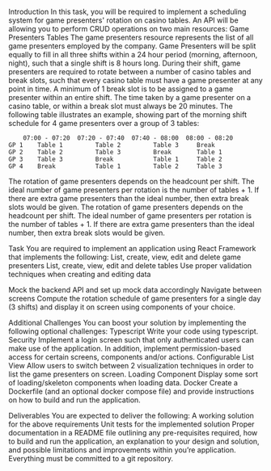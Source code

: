 Introduction
In this task, you will be required to implement a scheduling system for game presenters' rotation on casino tables. An API will be allowing you to perform CRUD operations on two main resources:
Game Presenters
Tables
The game presenters resource represents the list of all game presenters employed by the company. Game Presenters will be split equally to fill in all three shifts within a 24 hour period (morning, afternoon, night), such that a single shift is 8 hours long.
During their shift, game presenters are required to rotate between a number of casino tables and break slots, such that every casino table must have a game presenter at any point in time. A minimum of 1 break slot is to be assigned to a game presenter within an entire shift.
The time taken by a game presenter on a casino table, or within a break slot must always be 20 minutes. The following table illustrates an example, showing part of the morning shift schedule for 4 game presenters over a group of 3 tables:

```
    07:00 - 07:20  07:20 - 07:40  07:40 - 08:00  08:00 - 08:20
GP 1    Table 1         Table 2         Table 3     Break
GP 2    Table 2         Table 3         Break       Table 1
GP 3    Table 3         Break           Table 1     Table 2
GP 4    Break           Table 1         Table 2     Table 3
```

The rotation of game presenters depends on the headcount per shift. The ideal number of game presenters per rotation is the number of tables + 1. If there are extra game presenters than the ideal number, then extra break slots would be given.
The rotation of game presenters depends on the headcount per shift. The ideal number of game presenters per rotation is the number of tables + 1. If there are extra game presenters than the ideal number, then extra break slots would be given.

Task
You are required to implement an application using React Framework that implements the following:
List, create, view, edit and delete game presenters
List, create, view, edit and delete tables
Use proper validation techniques when creating and editing data

Mock the backend API and set up mock data accordingly
Navigate between screens
Compute the rotation schedule of game presenters for a single day (3 shifts) and display it on screen using components of your choice.

Additional Challenges
You can boost your solution by implementing the following optional challenges:
Typescript
Write your code using typescript.
Security
Implement a login screen such that only authenticated users can make use of the application. In addition, implement permission-based access for certain screens, components and/or actions.
Configurable List View
Allow users to switch between 2 visualization techniques in order to list the game presenters on screen.
Loading Component
Display some sort of loading/skeleton components when loading data.
Docker
Create a Dockerfile (and an optional docker compose file) and provide instructions on how to build and run the application.

Deliverables
You are expected to deliver the following:
A working solution for the above requirements
Unit tests for the implemented solution
Proper documentation in a README file outlining any pre-requisites required, how to build and run the application, an explanation to your design and solution, and possible limitations and improvements within you’re application.
Everything must be committed to a git repository.
